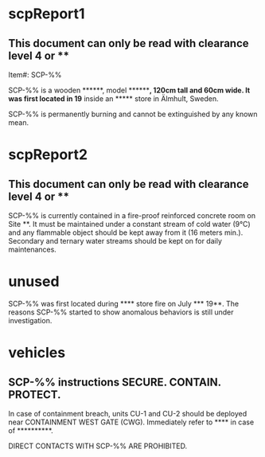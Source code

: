 # scpReport1
This document can only be read with clearance level 4 or **
---
Item#: SCP-%%

SCP-%% is a wooden ******, model ********, 120cm tall and 60cm wide. It was first located in 19** inside an ***** store in Älmhult, Sweden.

SCP-%% is permanently burning and cannot be extinguished by any known mean.

# scpReport2
This document can only be read with clearance level 4 or **
---
SCP-%% is currently contained in a fire-proof reinforced concrete room on Site **. It must be maintained under a constant stream of cold water (9°C) and any flammable object should be kept away from it (16 meters min.). Secondary and ternary water streams should be kept on for daily maintenances.

# unused
SCP-%% was first located during **** store fire on July *** 19**. The reasons SCP-%% started to show anomalous behaviors is still under investigation.

# vehicles

SCP-%% instructions
SECURE. CONTAIN. PROTECT.
---
In case of containment breach, units CU-1 and CU-2 should be deployed near CONTAINMENT WEST GATE (CWG). Immediately refer to **** in case of **********.

DIRECT CONTACTS WITH SCP-%% ARE PROHIBITED.